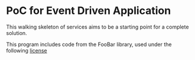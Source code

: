 PoC for Event Driven Application
==================================

This walking skeleton of services aims to be a starting point for a complete solution.


This program includes code from the FooBar library, used under the following [license](vue-fe/LICENSE)


